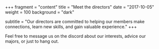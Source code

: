 +++
fragment = "content"
title = "Meet the directors"
date = "2017-10-05"
weight = 100
background = "dark"

subtitle = "Our directors are committed to helping our members make connections, learn new skills, and gain valuable experience."
+++

Feel free to message us on the discord about our interests, advice our majors, or just to hang out.